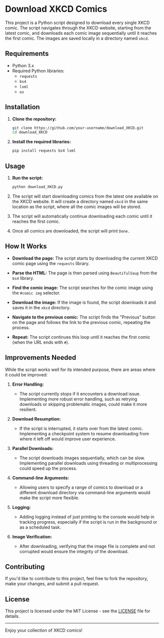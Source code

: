 # Download XKCD Comics

This project is a Python script designed to download every single XKCD comic. The script navigates through the XKCD website, starting from the latest comic, and downloads each comic image sequentially until it reaches the first comic. The images are saved locally in a directory named `xkcd`.

## Requirements

- Python 3.x
- Required Python libraries:
  - `requests`
  - `bs4`
  - `lxml`
  - `os`

## Installation

1. **Clone the repository:**
   ```bash
   git clone https://github.com/your-username/download_XKCD.git
   cd download_XKCD
   ```

2. **Install the required libraries:**
   ```bash
   pip install requests bs4 lxml
   ```

## Usage

1. **Run the script:**

   ```bash
   python download_XKCD.py
   ```

2. The script will start downloading comics from the latest one available on the XKCD website. It will create a directory named `xkcd` in the same location as the script, where all the comic images will be stored.

3. The script will automatically continue downloading each comic until it reaches the first comic.

4. Once all comics are downloaded, the script will print `Done.`

## How It Works

- **Download the page:** The script starts by downloading the current XKCD comic page using the `requests` library.

- **Parse the HTML:** The page is then parsed using `BeautifulSoup` from the `bs4` library.

- **Find the comic image:** The script searches for the comic image using the `#comic img` selector.

- **Download the image:** If the image is found, the script downloads it and saves it in the `xkcd` directory.

- **Navigate to the previous comic:** The script finds the "Previous" button on the page and follows the link to the previous comic, repeating the process.

- **Repeat:** The script continues this loop until it reaches the first comic (when the URL ends with `#`).

## Improvements Needed

While the script works well for its intended purpose, there are areas where it could be improved:

1. **Error Handling:**
   - The script currently stops if it encounters a download issue. Implementing more robust error handling, such as retrying downloads or skipping problematic images, could make it more resilient.

2. **Download Resumption:**
   - If the script is interrupted, it starts over from the latest comic. Implementing a checkpoint system to resume downloading from where it left off would improve user experience.

3. **Parallel Downloads:**
   - The script downloads images sequentially, which can be slow. Implementing parallel downloads using threading or multiprocessing could speed up the process.

4. **Command-line Arguments:**
   - Allowing users to specify a range of comics to download or a different download directory via command-line arguments would make the script more flexible.

5. **Logging:**
   - Adding logging instead of just printing to the console would help in tracking progress, especially if the script is run in the background or as a scheduled task.

6. **Image Verification:**
   - After downloading, verifying that the image file is complete and not corrupted would ensure the integrity of the download.

## Contributing

If you'd like to contribute to this project, feel free to fork the repository, make your changes, and submit a pull request.

## License

This project is licensed under the MIT License - see the [LICENSE](LICENSE) file for details.

---

Enjoy your collection of XKCD comics!